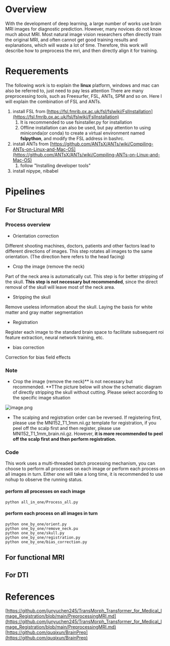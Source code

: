 # Overview
With the development of deep learning, a large number of works use brain MRI images for diagnostic prediction.
However, many novices do not know much about MRI. Most natural image vision researchers often directly train the original MRI, and often cannot get good training results and explanations, which will waste a lot of time.
Therefore, this work will describe how to preprocess the mri, and then directly align it for training.
# Requerements
The following work is to explain the **linux** platform, windows and mac can also be referred to, just need to pay less attention
There are many preprocessing tools, such as Freesurfer, FSL, ANTs, SPM and so on. Here I will explain the combination of FSL and ANTs.

1. install FSL from [https://fsl.fmrib.ox.ac.uk/fsl/fslwiki/FslInstallation](https://fsl.fmrib.ox.ac.uk/fsl/fslwiki/FslInstallation)
   1. It is recommended to use fsinstaller.py for installation
   2. Offline installation can also be used, but pay attention to using miniconda(or conda) to create a virtual environment named **fslpython**, and modify the FSL address in bashrc.
2. install ANTs from [https://github.com/ANTsX/ANTs/wiki/Compiling-ANTs-on-Linux-and-Mac-OS](https://github.com/ANTsX/ANTs/wiki/Compiling-ANTs-on-Linux-and-Mac-OS)
   1. follow "Installing developer tools"
3. install nipype, nibabel
# Pipelines
## For Structural MRI
### Process overview

- Orientation correction

Different shooting machines, doctors, patients and other factors lead to different directions of images. This step rotates all images to the same orientation. (The direction here refers to the head facing)

- Crop the image (remove the neck)

Part of the neck area is automatically cut. This step is for better stripping of the skull. **This step is not necessary but recommended**, since the direct removal of the skull will leave most of the neck area.

- Stripping the skull

Remove useless information about the skull. Laying the basis for white matter and gray matter segmentation

- Registration

Register each image to the standard brain space to facilitate subsequent roi feature extraction, neural network training, etc.

- bias correction

Correction for bias field effects
### Note

- Crop the image (remove the neck)** is not necessary but recommended. **TThe picture below will show the schematic diagram of directly stripping the skull without cutting. Please select according to the specific image situation

![image.png](https://cdn.nlark.com/yuque/0/2023/png/25509636/1674889428763-5df41811-fe92-4676-a1c3-a221ca3d4e28.png#averageHue=%23181818&clientId=ud776d918-3dab-4&crop=0&crop=0&crop=1&crop=1&from=paste&height=325&id=u29b594df&margin=%5Bobject%20Object%5D&name=image.png&originHeight=1300&originWidth=1696&originalType=binary&ratio=1&rotation=0&showTitle=false&size=470448&status=done&style=none&taskId=ub79c0699-3357-43e5-ade1-46089379b27&title=&width=424)

- The scalping and registration order can be reversed. If registering first, please use the MNI152_T1_1mm.nii.gz template for registration, if you peel off the scalp first and then register, please use MNI152_T1_1mm_brain.nii.gz. However, **it is more recommended to peel off the scalp first and then perform registration.**
### Code
This work uses a multi-threaded batch processing mechanism, you can choose to perform all processes on each image or perform each process on all images in turn.
Either one will take a long time, it is recommended to use nohup to observe the running status.
#### perform all processes on each image
```
python all_in_one/Process_all.py
```
#### perform each process on all images in turn
```
python one_by_one/orient.py
python one_by_one/remove_neck.pu
python one_by_one/skull.py
python one_by_one/registration.py
python one_by_one/bias_correction.py
```
## For functional MRI
## For DTI
# References
[https://github.com/junyuchen245/TransMorph_Transformer_for_Medical_Image_Registration/blob/main/PreprocessingMRI.md](https://github.com/junyuchen245/TransMorph_Transformer_for_Medical_Image_Registration/blob/main/PreprocessingMRI.md)
[https://github.com/quqixun/BrainPrep](https://github.com/quqixun/BrainPrep)

